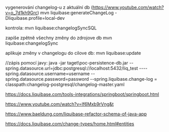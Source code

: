 vygenerování changelog-u z aktuální db (https://www.youtube.com/watch?v=o_7d1kh9Grc)
mvn liquibase:generateChangeLog -Dliquibase.profile=local-dev

kontrola:
mvn liquibase:changelogSyncSQL

zapíše zpětně všechny změny do zdrojove db
mvn liquibase:changelogSync

aplikuje změny v changelogu do cilove db:
mvn liquibase:update

//zápis pomocí javy:
java -jar taget\poc-persistence-db.jar --spring.datasource.url=jdbc:postgresql://localhost:5432/liq_test ----spring.datasource.username=username --spring.datasource.password=password --spring.liquibase.change-log = classpath:changelog-postgresql/changelog-master.yaml



https://docs.liquibase.com/tools-integrations/springboot/springboot.html

https://www.youtube.com/watch?v=lf6Mxb9rVng&t

https://www.baeldung.com/liquibase-refactor-schema-of-java-app


https://docs.liquibase.com/change-types/home.html#entities


